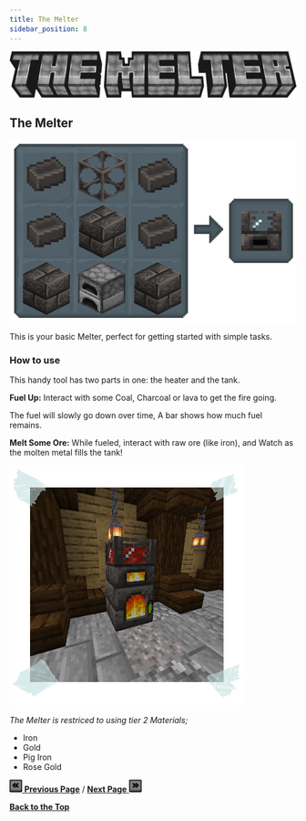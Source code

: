 ```yaml
---
title: The Melter
sidebar_position: 8
---
```


![The Melter](../_assets/images/tinkers-melter.png)

## The Melter

![Melter Recipes](../_assets/images/tinkers-melter_crafting.png)

This is your basic Melter, perfect for getting started with simple tasks.

### How to use

This handy tool has two parts in one: the heater and the tank.

**Fuel Up:**
Interact with some Coal, Charcoal or lava to get the fire going.

The fuel will slowly go down over time, A bar shows how much fuel remains.

**Melt Some Ore:**
While fueled, interact with raw ore (like iron), and Watch as the molten metal fills the tank!

![Melter Image](../_assets/images/tinkers-melter_image.png)

*The Melter is restriced to using tier 2 Materials;*
- Iron
- Gold
- Pig Iron
- Rose Gold

[![Back](../_assets/images/tinkers-back.png) **Previous Page**](./melting_and_more.md) / [**Next Page** ![Next](../_assets/images/tinkers-next.png)](./moving_liquids.md)

[**Back to the Top**](./melter.md#the-melter)